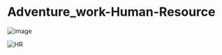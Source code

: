 # Adventure_work-Human-Resource
![image](https://github.com/user-attachments/assets/aea7e01f-0955-49b1-a3b0-693ce252a880)

![HR](https://github.com/user-attachments/assets/5647bdb4-ccd2-41a9-b148-45bded796b47)
